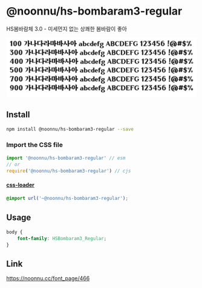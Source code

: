 # @noonnu/hs-bombaram3-regular

HS봄바람체 3.0 - 미세먼지 없는 상쾌한 봄바람이 좋아

![example](./example.png)

## Install

```bash
npm install @noonnu/hs-bombaram3-regular --save
```

### Import the CSS file

```js
import '@noonnu/hs-bombaram3-regular' // esm
// or
require('@noonnu/hs-bombaram3-regular') // cjs
```

#### [css-loader](https://github.com/webpack-contrib/css-loader)

```css
@import url('~@noonnu/hs-bombaram3-regular');
```

## Usage

```css
body {
    font-family: HSBombaram3_Regular;
}
```

## Link

https://noonnu.cc/font_page/466

